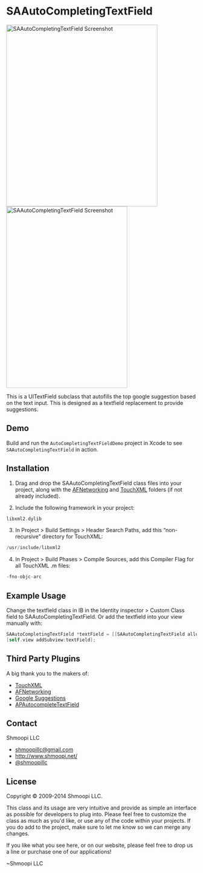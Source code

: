 # SAAutoCompletingTextField

<img src="https://github.com/Shmoopi/SAAutoCompletingTextField/raw/master/AutoCompletingTextFieldDemo/SAAutoCompletingTextFieldDemo.png" alt="SAAutoCompletingTextField Screenshot" width="400" height="480" />
<img src="https://github.com/Shmoopi/SAAutoCompletingTextField/raw/master/AutoCompletingTextFieldDemo/SAAutoCompletingTextFieldDemo.gif" alt="SAAutoCompletingTextField Screenshot" width="320" height="480" />


This is a UITextField subclass that autofills the top google suggestion based on the text input.  This is designed as a textfield replacement to provide suggestions.

## Demo

Build and run the `AutoCompletingTextFieldDemo` project in Xcode to see `SAAutoCompletingTextField` in action.

## Installation

1.  Drag and drop the SAAutoCompletingTextField class files into your project, along with the [AFNetworking](https://github.com/AFNetworking/AFNetworking) and [TouchXML](https://github.com/TouchCode/TouchXML) folders (if not already included).

2.  Include the following framework in your project:
```objective-c
libxml2.dylib
```

3.  In Project > Build Settings > Header Search Paths, add this “non-recursive” directory for TouchXML:
```objective-c
/usr/include/libxml2 
```

4.  In Project > Build Phases > Compile Sources, add this Compiler Flag for all TouchXML .m files:
```objective-c
-fno-objc-arc
```

## Example Usage

Change the textfield class in IB in the Identity inspector > Custom Class field to SAAutoCompletingTextField.  Or add the textfield into your view manually with:
```objective-c
SAAutoCompletingTextField *textField = [[SAAutoCompletingTextField alloc] init];
[self.view addSubview:textField];
```

## Third Party Plugins

A big thank you to the makers of:
  * [TouchXML](https://github.com/TouchCode/TouchXML)
  * [AFNetworking](https://github.com/AFNetworking/AFNetworking)
  * [Google Suggestions](http://sugartin.info)
  * [APAutocompleteTextField](https://github.com/Antol/APAutocompleteTextField)
  
## Contact

Shmoopi LLC

  * shmoopillc@gmail.com
  * http://www.shmoopi.net/
  * [@shmoopillc](https://twitter.com/shmoopillc)

## License

Copyright © 2009-2014 Shmoopi LLC.

This class and its usage are very intuitive and provide as simple an interface as possible for developers to plug into. Please feel free to customize the class as much as you'd like, or use any of the code within your projects. If you do add to the project, make sure to let me know so we can merge any changes.

If you like what you see here, or on our website, please feel free to drop us a line or purchase one of our applications!

~Shmoopi LLC
